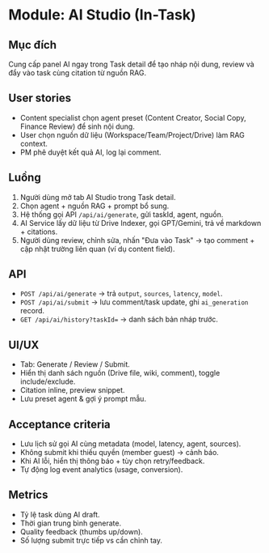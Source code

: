 # Module: AI Studio (In-Task)

## Mục đích
Cung cấp panel AI ngay trong Task detail để tạo nháp nội dung, review và đẩy vào task cùng citation từ nguồn RAG.

## User stories
- Content specialist chọn agent preset (Content Creator, Social Copy, Finance Review) để sinh nội dung.
- User chọn nguồn dữ liệu (Workspace/Team/Project/Drive) làm RAG context.
- PM phê duyệt kết quả AI, log lại comment.

## Luồng
1. Người dùng mở tab AI Studio trong Task detail.
2. Chọn agent + nguồn RAG + prompt bổ sung.
3. Hệ thống gọi API `/api/ai/generate`, gửi taskId, agent, nguồn.
4. AI Service lấy dữ liệu từ Drive Indexer, gọi GPT/Gemini, trả về markdown + citations.
5. Người dùng review, chỉnh sửa, nhấn "Đưa vào Task" → tạo comment + cập nhật trường liên quan (ví dụ content field).

## API
- `POST /api/ai/generate` → trả `output`, `sources`, `latency`, `model`.
- `POST /api/ai/submit` → lưu comment/task update, ghi `ai_generation` record.
- `GET /api/ai/history?taskId=` → danh sách bản nháp trước.

## UI/UX
- Tab: Generate / Review / Submit.
- Hiển thị danh sách nguồn (Drive file, wiki, comment), toggle include/exclude.
- Citation inline, preview snippet.
- Lưu preset agent & gợi ý prompt mẫu.

## Acceptance criteria
- Lưu lịch sử gọi AI cùng metadata (model, latency, agent, sources).
- Không submit khi thiếu quyền (member guest) → cảnh báo.
- Khi AI lỗi, hiển thị thông báo + tùy chọn retry/feedback.
- Tự động log event analytics (usage, conversion).

## Metrics
- Tỷ lệ task dùng AI draft.
- Thời gian trung bình generate.
- Quality feedback (thumbs up/down).
- Số lượng submit trực tiếp vs cần chỉnh tay.
